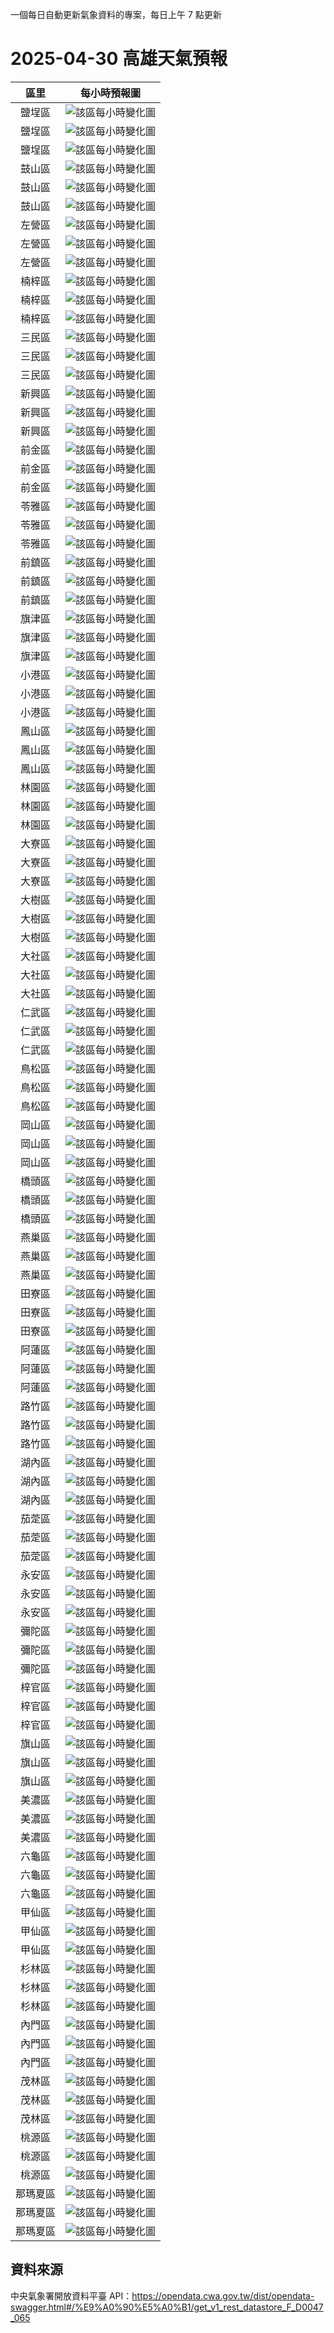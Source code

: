 ﻿一個每日自動更新氣象資料的專案，每日上午 7 點更新

# 2025-04-30 高雄天氣預報

|區里|每小時預報圖|
|:-:|:-:|
|鹽埕區|![該區每小時變化圖](https://github.com/Li732375/weather_diary/Tables/2025-04-30_Temperature_0.png)|
|鹽埕區|![該區每小時變化圖](https://github.com/Li732375/weather_diary/Tables/2025-04-30_RelativeHumidity_0.png)|
|鹽埕區|![該區每小時變化圖](https://github.com/Li732375/weather_diary/Tables/2025-04-30_ApparentTemperature_0.png)|
|鼓山區|![該區每小時變化圖](https://github.com/Li732375/weather_diary/Tables/2025-04-30_Temperature_1.png)|
|鼓山區|![該區每小時變化圖](https://github.com/Li732375/weather_diary/Tables/2025-04-30_RelativeHumidity_1.png)|
|鼓山區|![該區每小時變化圖](https://github.com/Li732375/weather_diary/Tables/2025-04-30_ApparentTemperature_1.png)|
|左營區|![該區每小時變化圖](https://github.com/Li732375/weather_diary/Tables/2025-04-30_Temperature_2.png)|
|左營區|![該區每小時變化圖](https://github.com/Li732375/weather_diary/Tables/2025-04-30_RelativeHumidity_2.png)|
|左營區|![該區每小時變化圖](https://github.com/Li732375/weather_diary/Tables/2025-04-30_ApparentTemperature_2.png)|
|楠梓區|![該區每小時變化圖](https://github.com/Li732375/weather_diary/Tables/2025-04-30_Temperature_3.png)|
|楠梓區|![該區每小時變化圖](https://github.com/Li732375/weather_diary/Tables/2025-04-30_RelativeHumidity_3.png)|
|楠梓區|![該區每小時變化圖](https://github.com/Li732375/weather_diary/Tables/2025-04-30_ApparentTemperature_3.png)|
|三民區|![該區每小時變化圖](https://github.com/Li732375/weather_diary/Tables/2025-04-30_Temperature_4.png)|
|三民區|![該區每小時變化圖](https://github.com/Li732375/weather_diary/Tables/2025-04-30_RelativeHumidity_4.png)|
|三民區|![該區每小時變化圖](https://github.com/Li732375/weather_diary/Tables/2025-04-30_ApparentTemperature_4.png)|
|新興區|![該區每小時變化圖](https://github.com/Li732375/weather_diary/Tables/2025-04-30_Temperature_5.png)|
|新興區|![該區每小時變化圖](https://github.com/Li732375/weather_diary/Tables/2025-04-30_RelativeHumidity_5.png)|
|新興區|![該區每小時變化圖](https://github.com/Li732375/weather_diary/Tables/2025-04-30_ApparentTemperature_5.png)|
|前金區|![該區每小時變化圖](https://github.com/Li732375/weather_diary/Tables/2025-04-30_Temperature_6.png)|
|前金區|![該區每小時變化圖](https://github.com/Li732375/weather_diary/Tables/2025-04-30_RelativeHumidity_6.png)|
|前金區|![該區每小時變化圖](https://github.com/Li732375/weather_diary/Tables/2025-04-30_ApparentTemperature_6.png)|
|苓雅區|![該區每小時變化圖](https://github.com/Li732375/weather_diary/Tables/2025-04-30_Temperature_7.png)|
|苓雅區|![該區每小時變化圖](https://github.com/Li732375/weather_diary/Tables/2025-04-30_RelativeHumidity_7.png)|
|苓雅區|![該區每小時變化圖](https://github.com/Li732375/weather_diary/Tables/2025-04-30_ApparentTemperature_7.png)|
|前鎮區|![該區每小時變化圖](https://github.com/Li732375/weather_diary/Tables/2025-04-30_Temperature_8.png)|
|前鎮區|![該區每小時變化圖](https://github.com/Li732375/weather_diary/Tables/2025-04-30_RelativeHumidity_8.png)|
|前鎮區|![該區每小時變化圖](https://github.com/Li732375/weather_diary/Tables/2025-04-30_ApparentTemperature_8.png)|
|旗津區|![該區每小時變化圖](https://github.com/Li732375/weather_diary/Tables/2025-04-30_Temperature_9.png)|
|旗津區|![該區每小時變化圖](https://github.com/Li732375/weather_diary/Tables/2025-04-30_RelativeHumidity_9.png)|
|旗津區|![該區每小時變化圖](https://github.com/Li732375/weather_diary/Tables/2025-04-30_ApparentTemperature_9.png)|
|小港區|![該區每小時變化圖](https://github.com/Li732375/weather_diary/Tables/2025-04-30_Temperature_10.png)|
|小港區|![該區每小時變化圖](https://github.com/Li732375/weather_diary/Tables/2025-04-30_RelativeHumidity_10.png)|
|小港區|![該區每小時變化圖](https://github.com/Li732375/weather_diary/Tables/2025-04-30_ApparentTemperature_10.png)|
|鳳山區|![該區每小時變化圖](https://github.com/Li732375/weather_diary/Tables/2025-04-30_Temperature_11.png)|
|鳳山區|![該區每小時變化圖](https://github.com/Li732375/weather_diary/Tables/2025-04-30_RelativeHumidity_11.png)|
|鳳山區|![該區每小時變化圖](https://github.com/Li732375/weather_diary/Tables/2025-04-30_ApparentTemperature_11.png)|
|林園區|![該區每小時變化圖](https://github.com/Li732375/weather_diary/Tables/2025-04-30_Temperature_12.png)|
|林園區|![該區每小時變化圖](https://github.com/Li732375/weather_diary/Tables/2025-04-30_RelativeHumidity_12.png)|
|林園區|![該區每小時變化圖](https://github.com/Li732375/weather_diary/Tables/2025-04-30_ApparentTemperature_12.png)|
|大寮區|![該區每小時變化圖](https://github.com/Li732375/weather_diary/Tables/2025-04-30_Temperature_13.png)|
|大寮區|![該區每小時變化圖](https://github.com/Li732375/weather_diary/Tables/2025-04-30_RelativeHumidity_13.png)|
|大寮區|![該區每小時變化圖](https://github.com/Li732375/weather_diary/Tables/2025-04-30_ApparentTemperature_13.png)|
|大樹區|![該區每小時變化圖](https://github.com/Li732375/weather_diary/Tables/2025-04-30_Temperature_14.png)|
|大樹區|![該區每小時變化圖](https://github.com/Li732375/weather_diary/Tables/2025-04-30_RelativeHumidity_14.png)|
|大樹區|![該區每小時變化圖](https://github.com/Li732375/weather_diary/Tables/2025-04-30_ApparentTemperature_14.png)|
|大社區|![該區每小時變化圖](https://github.com/Li732375/weather_diary/Tables/2025-04-30_Temperature_15.png)|
|大社區|![該區每小時變化圖](https://github.com/Li732375/weather_diary/Tables/2025-04-30_RelativeHumidity_15.png)|
|大社區|![該區每小時變化圖](https://github.com/Li732375/weather_diary/Tables/2025-04-30_ApparentTemperature_15.png)|
|仁武區|![該區每小時變化圖](https://github.com/Li732375/weather_diary/Tables/2025-04-30_Temperature_16.png)|
|仁武區|![該區每小時變化圖](https://github.com/Li732375/weather_diary/Tables/2025-04-30_RelativeHumidity_16.png)|
|仁武區|![該區每小時變化圖](https://github.com/Li732375/weather_diary/Tables/2025-04-30_ApparentTemperature_16.png)|
|鳥松區|![該區每小時變化圖](https://github.com/Li732375/weather_diary/Tables/2025-04-30_Temperature_17.png)|
|鳥松區|![該區每小時變化圖](https://github.com/Li732375/weather_diary/Tables/2025-04-30_RelativeHumidity_17.png)|
|鳥松區|![該區每小時變化圖](https://github.com/Li732375/weather_diary/Tables/2025-04-30_ApparentTemperature_17.png)|
|岡山區|![該區每小時變化圖](https://github.com/Li732375/weather_diary/Tables/2025-04-30_Temperature_18.png)|
|岡山區|![該區每小時變化圖](https://github.com/Li732375/weather_diary/Tables/2025-04-30_RelativeHumidity_18.png)|
|岡山區|![該區每小時變化圖](https://github.com/Li732375/weather_diary/Tables/2025-04-30_ApparentTemperature_18.png)|
|橋頭區|![該區每小時變化圖](https://github.com/Li732375/weather_diary/Tables/2025-04-30_Temperature_19.png)|
|橋頭區|![該區每小時變化圖](https://github.com/Li732375/weather_diary/Tables/2025-04-30_RelativeHumidity_19.png)|
|橋頭區|![該區每小時變化圖](https://github.com/Li732375/weather_diary/Tables/2025-04-30_ApparentTemperature_19.png)|
|燕巢區|![該區每小時變化圖](https://github.com/Li732375/weather_diary/Tables/2025-04-30_Temperature_20.png)|
|燕巢區|![該區每小時變化圖](https://github.com/Li732375/weather_diary/Tables/2025-04-30_RelativeHumidity_20.png)|
|燕巢區|![該區每小時變化圖](https://github.com/Li732375/weather_diary/Tables/2025-04-30_ApparentTemperature_20.png)|
|田寮區|![該區每小時變化圖](https://github.com/Li732375/weather_diary/Tables/2025-04-30_Temperature_21.png)|
|田寮區|![該區每小時變化圖](https://github.com/Li732375/weather_diary/Tables/2025-04-30_RelativeHumidity_21.png)|
|田寮區|![該區每小時變化圖](https://github.com/Li732375/weather_diary/Tables/2025-04-30_ApparentTemperature_21.png)|
|阿蓮區|![該區每小時變化圖](https://github.com/Li732375/weather_diary/Tables/2025-04-30_Temperature_22.png)|
|阿蓮區|![該區每小時變化圖](https://github.com/Li732375/weather_diary/Tables/2025-04-30_RelativeHumidity_22.png)|
|阿蓮區|![該區每小時變化圖](https://github.com/Li732375/weather_diary/Tables/2025-04-30_ApparentTemperature_22.png)|
|路竹區|![該區每小時變化圖](https://github.com/Li732375/weather_diary/Tables/2025-04-30_Temperature_23.png)|
|路竹區|![該區每小時變化圖](https://github.com/Li732375/weather_diary/Tables/2025-04-30_RelativeHumidity_23.png)|
|路竹區|![該區每小時變化圖](https://github.com/Li732375/weather_diary/Tables/2025-04-30_ApparentTemperature_23.png)|
|湖內區|![該區每小時變化圖](https://github.com/Li732375/weather_diary/Tables/2025-04-30_Temperature_24.png)|
|湖內區|![該區每小時變化圖](https://github.com/Li732375/weather_diary/Tables/2025-04-30_RelativeHumidity_24.png)|
|湖內區|![該區每小時變化圖](https://github.com/Li732375/weather_diary/Tables/2025-04-30_ApparentTemperature_24.png)|
|茄萣區|![該區每小時變化圖](https://github.com/Li732375/weather_diary/Tables/2025-04-30_Temperature_25.png)|
|茄萣區|![該區每小時變化圖](https://github.com/Li732375/weather_diary/Tables/2025-04-30_RelativeHumidity_25.png)|
|茄萣區|![該區每小時變化圖](https://github.com/Li732375/weather_diary/Tables/2025-04-30_ApparentTemperature_25.png)|
|永安區|![該區每小時變化圖](https://github.com/Li732375/weather_diary/Tables/2025-04-30_Temperature_26.png)|
|永安區|![該區每小時變化圖](https://github.com/Li732375/weather_diary/Tables/2025-04-30_RelativeHumidity_26.png)|
|永安區|![該區每小時變化圖](https://github.com/Li732375/weather_diary/Tables/2025-04-30_ApparentTemperature_26.png)|
|彌陀區|![該區每小時變化圖](https://github.com/Li732375/weather_diary/Tables/2025-04-30_Temperature_27.png)|
|彌陀區|![該區每小時變化圖](https://github.com/Li732375/weather_diary/Tables/2025-04-30_RelativeHumidity_27.png)|
|彌陀區|![該區每小時變化圖](https://github.com/Li732375/weather_diary/Tables/2025-04-30_ApparentTemperature_27.png)|
|梓官區|![該區每小時變化圖](https://github.com/Li732375/weather_diary/Tables/2025-04-30_Temperature_28.png)|
|梓官區|![該區每小時變化圖](https://github.com/Li732375/weather_diary/Tables/2025-04-30_RelativeHumidity_28.png)|
|梓官區|![該區每小時變化圖](https://github.com/Li732375/weather_diary/Tables/2025-04-30_ApparentTemperature_28.png)|
|旗山區|![該區每小時變化圖](https://github.com/Li732375/weather_diary/Tables/2025-04-30_Temperature_29.png)|
|旗山區|![該區每小時變化圖](https://github.com/Li732375/weather_diary/Tables/2025-04-30_RelativeHumidity_29.png)|
|旗山區|![該區每小時變化圖](https://github.com/Li732375/weather_diary/Tables/2025-04-30_ApparentTemperature_29.png)|
|美濃區|![該區每小時變化圖](https://github.com/Li732375/weather_diary/Tables/2025-04-30_Temperature_30.png)|
|美濃區|![該區每小時變化圖](https://github.com/Li732375/weather_diary/Tables/2025-04-30_RelativeHumidity_30.png)|
|美濃區|![該區每小時變化圖](https://github.com/Li732375/weather_diary/Tables/2025-04-30_ApparentTemperature_30.png)|
|六龜區|![該區每小時變化圖](https://github.com/Li732375/weather_diary/Tables/2025-04-30_Temperature_31.png)|
|六龜區|![該區每小時變化圖](https://github.com/Li732375/weather_diary/Tables/2025-04-30_RelativeHumidity_31.png)|
|六龜區|![該區每小時變化圖](https://github.com/Li732375/weather_diary/Tables/2025-04-30_ApparentTemperature_31.png)|
|甲仙區|![該區每小時變化圖](https://github.com/Li732375/weather_diary/Tables/2025-04-30_Temperature_32.png)|
|甲仙區|![該區每小時變化圖](https://github.com/Li732375/weather_diary/Tables/2025-04-30_RelativeHumidity_32.png)|
|甲仙區|![該區每小時變化圖](https://github.com/Li732375/weather_diary/Tables/2025-04-30_ApparentTemperature_32.png)|
|杉林區|![該區每小時變化圖](https://github.com/Li732375/weather_diary/Tables/2025-04-30_Temperature_33.png)|
|杉林區|![該區每小時變化圖](https://github.com/Li732375/weather_diary/Tables/2025-04-30_RelativeHumidity_33.png)|
|杉林區|![該區每小時變化圖](https://github.com/Li732375/weather_diary/Tables/2025-04-30_ApparentTemperature_33.png)|
|內門區|![該區每小時變化圖](https://github.com/Li732375/weather_diary/Tables/2025-04-30_Temperature_34.png)|
|內門區|![該區每小時變化圖](https://github.com/Li732375/weather_diary/Tables/2025-04-30_RelativeHumidity_34.png)|
|內門區|![該區每小時變化圖](https://github.com/Li732375/weather_diary/Tables/2025-04-30_ApparentTemperature_34.png)|
|茂林區|![該區每小時變化圖](https://github.com/Li732375/weather_diary/Tables/2025-04-30_Temperature_35.png)|
|茂林區|![該區每小時變化圖](https://github.com/Li732375/weather_diary/Tables/2025-04-30_RelativeHumidity_35.png)|
|茂林區|![該區每小時變化圖](https://github.com/Li732375/weather_diary/Tables/2025-04-30_ApparentTemperature_35.png)|
|桃源區|![該區每小時變化圖](https://github.com/Li732375/weather_diary/Tables/2025-04-30_Temperature_36.png)|
|桃源區|![該區每小時變化圖](https://github.com/Li732375/weather_diary/Tables/2025-04-30_RelativeHumidity_36.png)|
|桃源區|![該區每小時變化圖](https://github.com/Li732375/weather_diary/Tables/2025-04-30_ApparentTemperature_36.png)|
|那瑪夏區|![該區每小時變化圖](https://github.com/Li732375/weather_diary/Tables/2025-04-30_Temperature_37.png)|
|那瑪夏區|![該區每小時變化圖](https://github.com/Li732375/weather_diary/Tables/2025-04-30_RelativeHumidity_37.png)|
|那瑪夏區|![該區每小時變化圖](https://github.com/Li732375/weather_diary/Tables/2025-04-30_ApparentTemperature_37.png)|


## 資料來源
中央氣象署開放資料平臺 API：https://opendata.cwa.gov.tw/dist/opendata-swagger.html#/%E9%A0%90%E5%A0%B1/get_v1_rest_datastore_F_D0047_065

